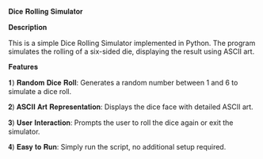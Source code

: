 𝐃𝐢𝐜𝐞 𝐑𝐨𝐥𝐥𝐢𝐧𝐠 𝐒𝐢𝐦𝐮𝐥𝐚𝐭𝐨𝐫

𝐃𝐞𝐬𝐜𝐫𝐢𝐩𝐭𝐢𝐨𝐧

This is a simple Dice Rolling Simulator implemented in Python. The program simulates the rolling of a six-sided die, displaying the result using ASCII art.


𝐅𝐞𝐚𝐭𝐮𝐫𝐞𝐬

𝟏) 𝐑𝐚𝐧𝐝𝐨𝐦 𝐃𝐢𝐜𝐞 𝐑𝐨𝐥𝐥: Generates a random number between 1 and 6 to simulate a dice roll.

𝟐) 𝐀𝐒𝐂𝐈𝐈 𝐀𝐫𝐭 𝐑𝐞𝐩𝐫𝐞𝐬𝐞𝐧𝐭𝐚𝐭𝐢𝐨𝐧: Displays the dice face with detailed ASCII art.

𝟑) 𝐔𝐬𝐞𝐫 𝐈𝐧𝐭𝐞𝐫𝐚𝐜𝐭𝐢𝐨𝐧: Prompts the user to roll the dice again or exit the simulator.

𝟒) 𝐄𝐚𝐬𝐲 𝐭𝐨 𝐑𝐮𝐧: Simply run the script, no additional setup required.
